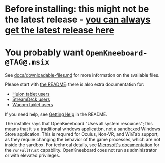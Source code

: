 # Before installing: this might not be the latest release - [you can always get the latest release here](https://github.com/fredemmott/OpenKneeboard/releases/latest)

# You probably want `OpenKneeboard-@TAG@.msix`

See [docs/downloadable-files.md](https://github.com/fredemmott/OpenKneeboard/blob/@TAG@/docs/downloadable-files.md) for more information on the available files.

Please start with [the README](https://github.com/fredemmott/OpenKneeboard/blob/@TAG@/README.md); there is also extra documentation for:

- [Huion tablet users](https://github.com/fredemmott/OpenKneeboard/blob/@TAG@/docs/huion.md)
- [StreamDeck users](https://github.com/fredemmott/OpenKneeboard/blob/@TAG@/docs/streamdeck.md)
- [Wacom tablet users](https://github.com/fredemmott/OpenKneeboard/blob/@TAG@/docs/wacom.md)

If you need help, see [Getting Help](https://github.com/fredemmott/OpenKneeboard#getting-help) in the README.

The installer says that OpenKneeboard "Uses all system resources"; this means that it is a traditional windows application, not a sandboxed Windows Store application. This is required for Oculus, Non-VR, and WinTab support, as they require changing the behavior of the game processes, which are not inside the sandbox. For technical details, see [Microsoft's documentation](https://docs.microsoft.com/en-us/windows/uwp/packaging/app-capability-declarations) for the `runFullTrust` capability. OpenKneeboard does not run as administrator or with elevated privileges.
